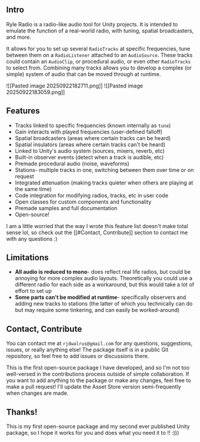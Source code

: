 ## Intro
Ryle Radio is a radio-like audio tool for Unity projects. It is intended to emulate the function of a real-world radio, with tuning, spatial broadcasters, and more.

It allows for you to set up several `RadioTracks` at specific frequencies, tune between them on a `RadioListener` attached to an `AudioSource`. These tracks could contain an `AudioClip`, or procedural audio, or even other `RadioTracks` to select from. Combining many tracks allows you to develop a complex (or simple) system of audio that can be moved through at runtime.

![[Pasted image 20250922182711.png]] 
![[Pasted image 20250922183059.png]]
## Features
- Tracks linked to specific frequencies (known internally as `tune`)
- Gain interacts with played frequencies (user-defined falloff)
- Spatial broadcasters (areas where certain tracks can be heard)
- Spatial insulators (areas where certain tracks can't be heard)
- Linked to Unity's audio system (sources, mixers, reverb, etc)
- Built-in observer events (detect when a track is audible, etc)
- Premade procedural audio (noise, waveforms)
- Stations- multiple tracks in one, switching between them over time or on request
- Integrated attenuation (making tracks quieter when others are playing at the same time)
- Code integration for modifying radios, tracks, etc in user code
- Open classes for custom components and functionality
- Premade samples and full documentation
- Open-source!

I am a little worried that the way I wrote this feature list doesn't make total sense lol, so check out the [[#Contact, Contribute]] section to contact me with any questions :)

## Limitations
- **All audio is reduced to mono**- does reflect real life radios, but could be annoying for more complex audio layouts. Theoretically you could use a different radio for each side as a workaround, but this would take a lot of effort to set up
- **Some parts can't be modified at runtime**- specifically observers and adding new tracks to stations (the latter of which you technically can do but may require some tinkering, and can easily be worked-around)

## Contact, Contribute
You can contact me at `rjdwalrus@gmail.com` for any questions, suggestions, issues, or really anything else! The package itself is in a public Git repository, so feel free to add issues or discussions there.

This is the first open-source package I have developed, and so I'm not too well-versed in the contributions process outside of simple collaboration. If you want to add anything to the package or make any changes, feel free to make a pull request! I'll update the Asset Store version semi-frequently when changes are made.

## Thanks!
This is my first open-source package and my second ever published Unity package, so I hope it works for you and does what you need it to !!   :)))